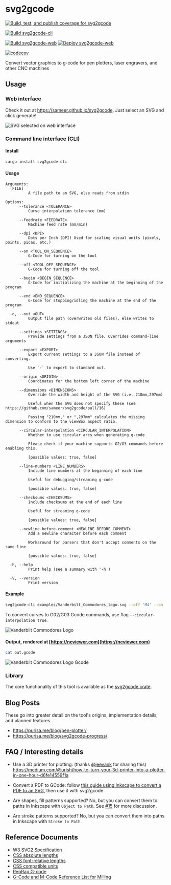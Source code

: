 # svg2gcode

[![Build, test, and publish coverage for svg2gcode](https://github.com/sameer/svg2gcode/actions/workflows/lib.yml/badge.svg)](https://github.com/sameer/svg2gcode/actions/workflows/lib.yml)

[![Build svg2gcode-cli](https://github.com/sameer/svg2gcode/actions/workflows/cli.yml/badge.svg)](https://github.com/sameer/svg2gcode/actions/workflows/cli.yml)

[![Build svg2gcode-web](https://github.com/sameer/svg2gcode/actions/workflows/web.yml/badge.svg)](https://github.com/sameer/svg2gcode/actions/workflows/web.yml)
[![Deploy svg2gcode-web](https://github.com/sameer/svg2gcode/actions/workflows/web-deploy.yml/badge.svg)](https://github.com/sameer/svg2gcode/actions/workflows/web-deploy.yml)

[![codecov](https://codecov.io/gh/sameer/svg2gcode/branch/master/graph/badge.svg)](https://codecov.io/gh/sameer/svg2gcode)

Convert vector graphics to g-code for pen plotters, laser engravers, and other CNC machines

## Usage

### Web interface

Check it out at https://sameer.github.io/svg2gcode. Just select an SVG and click generate!

![SVG selected on web interface](https://user-images.githubusercontent.com/11097096/129305765-f78da85d-cf4f-4286-a97c-7124a716b5fa.png)

### Command line interface (CLI)

#### Install

```sh
cargo install svg2gcode-cli
```

#### Usage
```
Arguments:
  [FILE]
          A file path to an SVG, else reads from stdin

Options:
      --tolerance <TOLERANCE>
          Curve interpolation tolerance (mm)

      --feedrate <FEEDRATE>
          Machine feed rate (mm/min)

      --dpi <DPI>
          Dots per Inch (DPI) Used for scaling visual units (pixels, points, picas, etc.)

      --on <TOOL_ON_SEQUENCE>
          G-Code for turning on the tool

      --off <TOOL_OFF_SEQUENCE>
          G-Code for turning off the tool

      --begin <BEGIN_SEQUENCE>
          G-Code for initializing the machine at the beginning of the program

      --end <END_SEQUENCE>
          G-Code for stopping/idling the machine at the end of the program

  -o, --out <OUT>
          Output file path (overwrites old files), else writes to stdout

      --settings <SETTINGS>
          Provide settings from a JSON file. Overrides command-line arguments

      --export <EXPORT>
          Export current settings to a JSON file instead of converting.
          
          Use `-` to export to standard out.

      --origin <ORIGIN>
          Coordinates for the bottom left corner of the machine

      --dimensions <DIMENSIONS>
          Override the width and height of the SVG (i.e. 210mm,297mm)
          
          Useful when the SVG does not specify these (see https://github.com/sameer/svg2gcode/pull/16)
          
          Passing "210mm," or ",297mm" calculates the missing dimension to conform to the viewBox aspect ratio.

      --circular-interpolation <CIRCULAR_INTERPOLATION>
          Whether to use circular arcs when generating g-code
          
          Please check if your machine supports G2/G3 commands before enabling this.
          
          [possible values: true, false]

      --line-numbers <LINE_NUMBERS>
          Include line numbers at the beginning of each line
          
          Useful for debugging/streaming g-code
          
          [possible values: true, false]

      --checksums <CHECKSUMS>
          Include checksums at the end of each line
          
          Useful for streaming g-code
          
          [possible values: true, false]

      --newline-before-comment <NEWLINE_BEFORE_COMMENT>
          Add a newline character before each comment
          
          Workaround for parsers that don't accept comments on the same line
          
          [possible values: true, false]

  -h, --help
          Print help (see a summary with '-h')

  -V, --version
          Print version
```

#### Example

```sh
svg2gcode-cli examples/Vanderbilt_Commodores_logo.svg --off 'M4' --on 'M5' -o out.gcode
```


To convert curves to G02/G03 Gcode commands, use flag `--circular-interpolation true`.

![Vanderbilt Commodores Logo](examples/Vanderbilt_Commodores_logo.svg)

#### Output, rendered at [https://ncviewer.com](https://ncviewer.com)

```sh
cat out.gcode
```

![Vanderbilt Commodores Logo Gcode](examples/Vanderbilt_Commodores_logo_gcode.png)

### Library

The core functionality of this tool is available as the [svg2gcode crate](https://crates.io/crates/svg2gcode).

## Blog Posts

These go into greater detail on the tool's origins, implementation details, and planned features.

- https://purisa.me/blog/pen-plotter/
- https://purisa.me/blog/svg2gcode-progress/

## FAQ / Interesting details

- Use a 3D printer for plotting: (thanks [@jeevank](https://github.com/jeevank) for sharing this) https://medium.com/@urish/how-to-turn-your-3d-printer-into-a-plotter-in-one-hour-d6fe14559f1a

- Convert a PDF to GCode: follow [this guide using Inkscape to convert a PDF to an SVG](https://en.wikipedia.org/wiki/Wikipedia:Graphics_Lab/Resources/PDF_conversion_to_SVG#Conversion_with_Inkscape), then use it with svg2gcode

- Are shapes, fill patterns supported? No, but you can convert them to paths in Inkscape with `Object to Path`. See [#15](https://github.com/sameer/svg2gcode/issues/15) for more discussion.
- Are stroke patterns supported? No, but you can convert them into paths in Inkscape with `Stroke to Path`.

## Reference Documents

- [W3 SVG2 Specification](https://www.w3.org/TR/SVG/Overview.html)
- [CSS absolute lengths](https://www.w3.org/TR/css-values/#absolute-lengths)
- [CSS font-relative lengths](https://www.w3.org/TR/css-values/#font-relative-lengths)
- [CSS compatible units](https://www.w3.org/TR/css-values/#compat)
- [RepRap G-code](https://reprap.org/wiki/G-code)
- [G-Code and M-Code Reference List for Milling](https://www.cnccookbook.com/g-code-m-code-reference-list-cnc-mills/)
